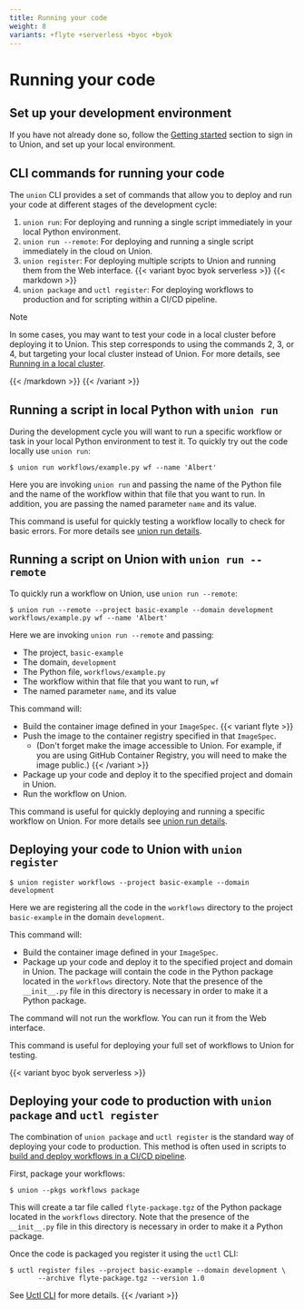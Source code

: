 ```yaml
---
title: Running your code
weight: 8
variants: +flyte +serverless +byoc +byok
---
```


# Running your code

## Set up your development environment

If you have not already done so, follow the [Getting started](../getting-started/index.md) section to sign in to Union, and set up your local environment.

## CLI commands for running your code

The `union` CLI provides a set of commands that allow you to deploy and run your code at different stages of the development cycle:

<!-- TODO: Link to the union commands below to the union CLI reference section -->

1. `union run`: For deploying and running a single script immediately in your local Python environment.
2. `union run --remote`: For deploying and running a single script immediately in the cloud on Union.
3. `union register`: For deploying multiple scripts to Union and running them from the Web interface.
{{< variant byoc byok serverless >}}
{{< markdown >}}
4. `union package` and `uctl register`: For deploying workflows to production and for scripting within a CI/CD pipeline.

> [!NOTE]
> In some cases, you may want to test your code in a local cluster before deploying it to Union.
> This step corresponds to using the commands 2, 3, or 4, but targeting your local cluster instead of Union.
> For more details, see [Running in a local cluster](./running-in-a-local-cluster.md).

{{< /markdown >}}
{{< /variant >}}

## Running a script in local Python with `union run`

During the development cycle you will want to run a specific workflow or task in your local Python environment to test it.
To quickly try out the code locally use `union run`:

```shell
$ union run workflows/example.py wf --name 'Albert'
```

Here you are invoking `union run` and passing the name of the Python file and the name of the workflow within that file that you want to run.
In addition, you are passing the named parameter `name` and its value.

This command is useful for quickly testing a workflow locally to check for basic errors.
For more details see [union run details](./details-of-union-run.md).

## Running a script on Union with `union run --remote`

To quickly run a workflow on Union, use `union run --remote`:

```shell
$ union run --remote --project basic-example --domain development workflows/example.py wf --name 'Albert'
```

Here we are invoking `union run --remote` and passing:
* The project, `basic-example`
* The domain, `development`
* The Python file, `workflows/example.py`
* The workflow within that file that you want to run, `wf`
* The named parameter `name`, and its value

This command will:
* Build the container image defined in your `ImageSpec`.
{{< variant flyte >}}
* Push the image to the container registry specified in that `ImageSpec`.
  * (Don't forget make the image accessible to Union. For example, if you are using GitHub Container Registry, you will need to make the image public.)
{{< /variant >}}
* Package up your code and deploy it to the specified project and domain in Union.
* Run the workflow on Union.

This command is useful for quickly deploying and running a specific workflow on Union.
For more details see [union run details](./details-of-union-run.md).

## Deploying your code to Union with `union register`

```shell
$ union register workflows --project basic-example --domain development
```

Here we are registering all the code in the `workflows` directory to the project `basic-example` in the domain `development`.

This command will:
* Build the container image defined in your `ImageSpec`.
* Package up your code and deploy it to the specified project and domain in Union.
  The package will contain the code in the Python package located in the `workflows` directory.
  Note that the presence of the `__init__.py` file in this directory is necessary in order to make it a Python package.

The command will not run the workflow. You can run it from the Web interface.

This command is useful for deploying your full set of workflows to Union for testing.

{{< variant byoc byok serverless >}}

## Deploying your code to production with `union package` and `uctl register`

The combination of `union package` and `uctl register` is the standard way of deploying your code to production.
This method is often used in scripts to [build and deploy workflows in a CI/CD pipeline](./ci-cd-deployment.md).

First, package your workflows:

```shell
$ union --pkgs workflows package
```

This will create a tar file called `flyte-package.tgz` of the Python package located in the `workflows` directory.
Note that the presence of the `__init__.py` file in this directory is necessary in order to make it a Python package.

Once the code is packaged you register it using the `uctl` CLI:

```shell
$ uctl register files --project basic-example --domain development \
       --archive flyte-package.tgz --version 1.0
```

See [Uctl CLI](../../api-reference/uctl-cli/index.md) for more details.
{{< /variant >}}
